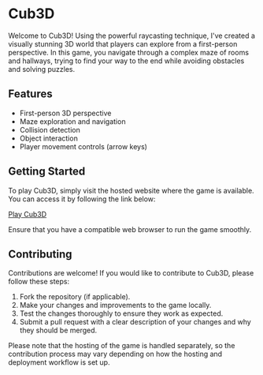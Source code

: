 # Cub3D

Welcome to Cub3D! Using the powerful raycasting technique, I've created a visually stunning 3D world that players can explore from a first-person perspective.
In this game, you navigate through a complex maze of rooms and hallways, trying to find your way to the end while avoiding obstacles and solving puzzles.

## Features

- First-person 3D perspective
- Maze exploration and navigation
- Collision detection
- Object interaction
- Player movement controls (arrow keys)

## Getting Started

To play Cub3D, simply visit the hosted website where the game is available. You can access it by following the link below:

[Play Cub3D](https://cub3d-42.netlify.app/)

Ensure that you have a compatible web browser to run the game smoothly.

## Contributing

Contributions are welcome! If you would like to contribute to Cub3D, please follow these steps:

1. Fork the repository (if applicable).
2. Make your changes and improvements to the game locally.
3. Test the changes thoroughly to ensure they work as expected.
4. Submit a pull request with a clear description of your changes and why they should be merged.

Please note that the hosting of the game is handled separately, so the contribution process may vary depending on how the hosting and deployment workflow is set up.
